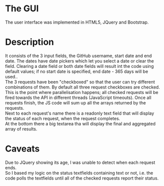 # The GUI
The user interface was implemented in HTML5, JQuery and Bootstrap.

# Description
It consists of the 3 input fields, the GitHub username, start date and end date. The dates have date pickers which let
you select a date or clear the field. Clearing a date field or both date fields will result int the code using default 
values; if no start date is specified, end date - 365 days will be used..
<br>
The 3 requests have been "checkboxed" so that the user can try different combinations of them. By default all three 
request checkboxes are checked.
<br>
This is the point where parallelisation happens; all checked requests will be fired towards the API in different threads
(JavaScript timeouts). Once all requests finish, the JS code will sum up all the arrays returned by the requests.
<br>
Next to each request's name there is a readonly text field that will display the status of each request, when the request 
completes.
<br>
At the bottom there a big textarea tha will display the final and aggregated array of results.

# Caveats
Due to JQuery showing its age, I was unable to detect when each request ends.
<br>
So I based my logic on the status textfields containing text or not, i.e. the code polls the textfields until all of the
checked requests report their status. 
